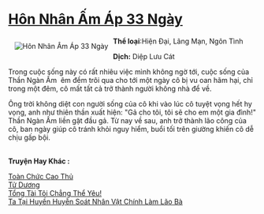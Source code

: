 <a href="https://utruyen.com/truyen/hon-nhan-am-ap-33-ngay/19215/" title="Hôn Nhân Ấm Áp 33 Ngày"><h1>Hôn Nhân Ấm Áp 33 Ngày</h1></a><div style="display:table"><img align="right" style="float: left; padding: 10px;" src="https://utruyen.com/images/story/200x260/hon-nhan-am-ap-33-ngay.jpg" alt="Hôn Nhân Ấm Áp 33 Ngày"><b>Thể loại</b>:Hiện Đại, Lãng Mạn, Ngôn Tình<p></p><b>Dịch:</b> Diệp Lưu Cát<p></p>Trong cuộc sống này có rất nhiêu việc mình không ngờ tới, cuộc sống của Thần Ngàn Ấm  êm đềm trôi qua cho tới một ngày cô bị vu oan hãm hại, chỉ trong một đêm, cô mất tất cả trở thành người không nhà để về. <p></p>Ông trời không diệt con người sống của cô khi vào lúc cô tuyệt vọng hết hy vọng, anh như thiên thần xuất hiện: "Gả cho tôi, tôi sẽ cho em một gia đình!" Thần Ngàn Ấm liền gật đầu gả. Từ nay về sau, anh trở thành lão công của cô, ban ngày giúp cô tránh khỏi nguy hiểm, buổi tối trên giường khiến cô dễ chịu gấp bội.</div><p><br><b>Truyện Hay Khác :</b></p><a href="https://utruyen.com/truyen/toan-chuc-cao-thu/17524/" alt="Toàn Chức Cao Thủ">Toàn Chức Cao Thủ</a><br/><a href="https://github.com/quanluxury/ngontinhhot/tree/master/truyenhay/17544/" alt="Tử Dương">Tử Dương</a><br/><a href="https://github.com/quanluxury/ngontinhhot/tree/master/truyenhay/17363/" alt="Tổng Tài Tôi Chẳng Thể Yêu!">Tổng Tài Tôi Chẳng Thể Yêu!</a><br/><a href="https://github.com/quanluxury/ngontinhhot/tree/master/truyenhay/19217/" alt="Ta Tại Huyền Huyễn Soát Nhân Vật Chính Làm Lão Bà">Ta Tại Huyền Huyễn Soát Nhân Vật Chính Làm Lão Bà</a><br/>